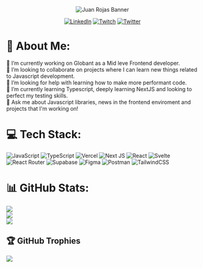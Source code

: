 <div align="center">
<img src="https://user-images.githubusercontent.com/30534965/194168519-be5a9795-c3b7-44cd-8dd6-8dac6031651f.png" alt="Juan Rojas Banner"/>

[![LinkedIn](https://img.shields.io/badge/LinkedIn-%230077B5.svg?logo=linkedin&logoColor=white)](https://linkedin.com/in/https://www.linkedin.com/in/davidr2998/) [![Twitch](https://img.shields.io/badge/Twitch-%239146FF.svg?logo=Twitch&logoColor=white)](https://twitch.tv/tmchein) [![Twitter](https://img.shields.io/badge/Twitter-%231DA1F2.svg?logo=Twitter&logoColor=white)](https://twitter.com/tmchein) 
</div>

# 💫 About Me:
🔭 I’m currently working on Globant as a Mid leve Frontend developer.<br>👯 I’m looking to collaborate on projects where I can learn new things related to Javascript development.<br>🤝 I’m looking for help with learning how to make more performant code.<br>🌱 I’m currently learning Typescript, deeply learning NextJS and looking to perfect my testing skills.<br>💬 Ask me about Javascript libraries, news in the frontend enviroment and projects that I'm working on!<br>

# 💻 Tech Stack:
![JavaScript](https://img.shields.io/badge/javascript-%23323330.svg?style=for-the-badge&logo=javascript&logoColor=%23F7DF1E) ![TypeScript](https://img.shields.io/badge/typescript-%23007ACC.svg?style=for-the-badge&logo=typescript&logoColor=white) ![Vercel](https://img.shields.io/badge/vercel-%23000000.svg?style=for-the-badge&logo=vercel&logoColor=white) ![Next JS](https://img.shields.io/badge/Next-black?style=for-the-badge&logo=next.js&logoColor=white) ![React](https://img.shields.io/badge/react-%2320232a.svg?style=for-the-badge&logo=react&logoColor=%2361DAFB) ![Svelte](https://img.shields.io/badge/svelte-%23f1413d.svg?style=for-the-badge&logo=svelte&logoColor=white) ![React Router](https://img.shields.io/badge/React_Router-CA4245?style=for-the-badge&logo=react-router&logoColor=white) 	![Supabase](https://img.shields.io/badge/Supabase-3ECF8E?style=for-the-badge&logo=supabase&logoColor=white) 	![Figma](https://img.shields.io/badge/figma-%23F24E1E.svg?style=for-the-badge&logo=figma&logoColor=white) ![Postman](https://img.shields.io/badge/Postman-FF6C37?style=for-the-badge&logo=postman&logoColor=white) ![TailwindCSS](https://img.shields.io/badge/tailwindcss-%2338B2AC.svg?style=for-the-badge&logo=tailwind-css&logoColor=white)
# 📊 GitHub Stats:
![](https://github-readme-stats.vercel.app/api?username=davidr2998&theme=dark&hide_border=false&include_all_commits=true&count_private=false)<br/>
![](https://github-readme-streak-stats.herokuapp.com/?user=davidr2998&theme=dark&hide_border=false)<br/>
![](https://github-readme-stats.vercel.app/api/top-langs/?username=davidr2998&theme=dark&hide_border=false&include_all_commits=true&count_private=false&layout=compact)

## 🏆 GitHub Trophies
![](https://github-profile-trophy.vercel.app/?username=davidr2998&theme=onedark&no-frame=false&no-bg=true&margin-w=4)
